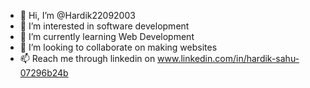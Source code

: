 - 👋 Hi, I’m @Hardik22092003
- 👀 I’m interested in software development
- 🌱 I’m currently learning Web Development
- 💞️ I’m looking to collaborate on making websites
- 📫 Reach me through linkedin on www.linkedin.com/in/hardik-sahu-07296b24b

<!---
Hardik22092003/Hardik22092003 is a ✨ special ✨ repository because its `README.md` (this file) appears on your GitHub profile.
You can click the Preview link to take a look at your changes.
--->
